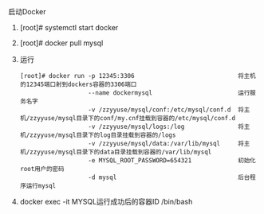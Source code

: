 启动Docker
1. [root]# systemctl start docker
2. [root]# docker pull mysql
3. 运行
      
       [root]# docker run -p 12345:3306                             将主机的12345端口射到dockers容器的3306端口  
                          --name dockermysql                        运行服务名字
                          -v /zzyyuse/mysql/conf:/etc/mysql/conf.d  将主机/zzyyuse/mysql目录下的conf/my.cnf挂载到容器的/etc/mysql/conf.d   
                          -v /zzyyuse/mysql/logs:/log               将主机/zzyyuse/mysql目录下的log目录挂载到容器的/logs 
                          -v /zzyyuse/mysql/data:/var/lib/mysql     将主机/zzyyuse/mysql目录下的data目录挂载到容器的/var/lib/mysql 
                          -e MYSQL_ROOT_PASSWORD=654321             初始化root用户的密码
                          -d mysql                                  后台程序运行mysql
                                                                                       
4. docker exec -it  MYSQL运行成功后的容器ID  /bin/bash
